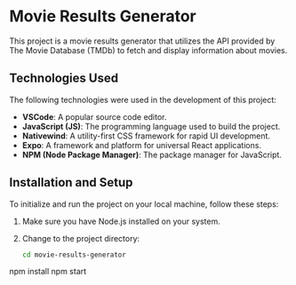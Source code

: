 # Movie Results Generator

This project is a movie results generator that utilizes the API provided by The Movie Database (TMDb) to fetch and display information about movies.

## Technologies Used

The following technologies were used in the development of this project:

- **VSCode**: A popular source code editor.
- **JavaScript (JS)**: The programming language used to build the project.
- **Nativewind**: A utility-first CSS framework for rapid UI development.
- **Expo**: A framework and platform for universal React applications.
- **NPM (Node Package Manager)**: The package manager for JavaScript.

## Installation and Setup

To initialize and run the project on your local machine, follow these steps:

1. Make sure you have Node.js installed on your system.

2. Change to the project directory:

   ```bash
   cd movie-results-generator

npm install
npm start


